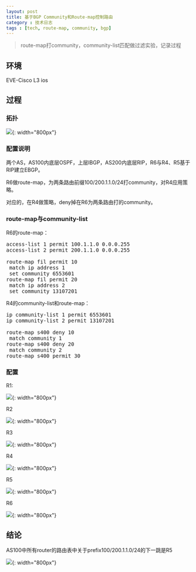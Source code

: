 ```yaml
---
layout: post
title: 基于BGP Community和Route-map控制路由
category : 技术日志
tags : [tech, route-map, community, bgp]
---
```


>route-map打community，community-list匹配做过滤实验，记录过程

## 环境

EVE-Cisco L3 ios

## 过程

### 拓扑

![](   https://themeiwu.com/img/tech/0901.PNG){: width="800px"}

### 配置说明

两个AS，AS100内底层OSPF，上层IBGP，AS200内底层RIP，R6与R4、R5基于RIP建立EBGP。

R6做route-map，为两条路由前缀100/200.1.1.0/24打community，对R4应用策略。

对应的，在R4做策略，deny掉在R6为两条路由打的community。

### route-map与community-list

R6的route-map：
<pre class="brush: cpp">
access-list 1 permit 100.1.1.0 0.0.0.255
access-list 2 permit 200.1.1.0 0.0.0.255

route-map fil permit 10
 match ip address 1
 set community 6553601
route-map fil permit 20
 match ip address 2
 set community 13107201
</pre>

R4的community-list和route-map：
<pre class="brush: cpp">
ip community-list 1 permit 6553601
ip community-list 2 permit 13107201

route-map s400 deny 10
 match community 1
route-map s400 deny 20
 match community 2
route-map s400 permit 30
</pre>

### 配置

R1:

![](   https://themeiwu.com/img/tech/0901R1.PNG){: width="800px"}

R2

![](   https://themeiwu.com/img/tech/0901R2.PNG){: width="800px"}

R3

![](   https://themeiwu.com/img/tech/0901R3.PNG){: width="800px"}

R4

![](   https://themeiwu.com/img/tech/0901R4.PNG){: width="800px"}

R5

![](   https://themeiwu.com/img/tech/0901R5.PNG){: width="800px"}

R6

![](   https://themeiwu.com/img/tech/0901R6.PNG){: width="800px"}

## 结论

AS100中所有router的路由表中关于prefix100/200.1.1.0/24的下一跳是R5

![](   https://themeiwu.com/img/tech/0901RR4.PNG){: width="800px"}
